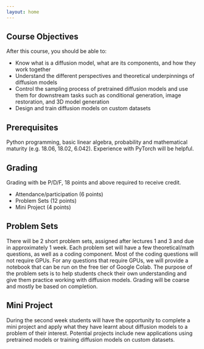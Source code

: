 ```yaml
---
layout: home
---
```


## Course Objectives

After this course, you should be able to:
 - Know what is a diffusion model, what are its components, and how they work together
 - Understand the different perspectives and theoretical underpinnings of diffusion models
 - Control the sampling process of pretrained diffusion models and use them for downstream tasks such as conditional generation, image restoration, and 3D model generation
 - Design and train diffusion models on custom datasets


## Prerequisites

Python programming, basic linear algebra, probability and mathematical maturity (e.g. 18.06, 18.02, 6.042). Experience with PyTorch will be helpful.

## Grading

Grading with be P/D/F, 18 points and above required to receive credit.
 - Attendance/participation (6 points)
 - Problem Sets (12 points)
 - Mini Project (4 points)

## Problem Sets

There will be 2 short problem sets, assigned after lectures 1 and 3 and due in approximately 1 week. Each problem set will have a few theoretical/math questions, as well as a coding component. Most of the coding questions will not require GPUs. For any questions that require GPUs, we will provide a notebook that can be run on the free tier of Google Colab. The purpose of the problem sets is to help students check their own understanding and give them practice working with diffusion models. Grading will be coarse and mostly be based on completion.

## Mini Project

During the second week students will have the opportunity to complete a mini project and apply what they have learnt about diffusion models to a problem of their interest. Potential projects include new applications using pretrained models or training diffusion models on custom datasets.
